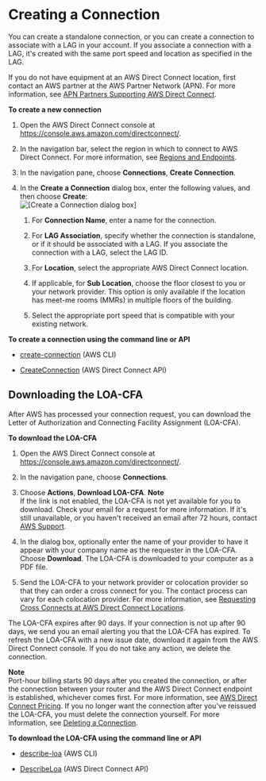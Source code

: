 # Creating a Connection<a name="create-connection"></a>

You can create a standalone connection, or you can create a connection to associate with a LAG in your account\. If you associate a connection with a LAG, it's created with the same port speed and location as specified in the LAG\.

If you do not have equipment at an AWS Direct Connect location, first contact an AWS partner at the AWS Partner Network \(APN\)\. For more information, see [APN Partners Supporting AWS Direct Connect](http://aws.amazon.com/directconnect/partners)\.

**To create a new connection**

1. Open the AWS Direct Connect console at [https://console\.aws\.amazon\.com/directconnect/](https://console.aws.amazon.com/directconnect/)\.

1. In the navigation bar, select the region in which to connect to AWS Direct Connect\. For more information, see [Regions and Endpoints](http://docs.aws.amazon.com/general/latest/gr/rande.html)\.

1. In the navigation pane, choose **Connections**, **Create Connection**\.

1. In the **Create a Connection** dialog box, enter the following values, and then choose **Create**:  
![\[Create a Connection dialog box\]](http://docs.aws.amazon.com/directconnect/latest/UserGuide/images/create_connection.png)

   1. For **Connection Name**, enter a name for the connection\.

   1. For **LAG Association**, specify whether the connection is standalone, or if it should be associated with a LAG\. If you associate the connection with a LAG, select the LAG ID\. 

   1. For **Location**, select the appropriate AWS Direct Connect location\.

   1. If applicable, for **Sub Location**, choose the floor closest to you or your network provider\. This option is only available if the location has meet\-me rooms \(MMRs\) in multiple floors of the building\.

   1. Select the appropriate port speed that is compatible with your existing network\.

**To create a connection using the command line or API**

+ [create\-connection](http://docs.aws.amazon.com/cli/latest/reference/directconnect/create-connection.html) \(AWS CLI\)

+ [CreateConnection](http://docs.aws.amazon.com/directconnect/latest/APIReference/API_CreateConnection.html) \(AWS Direct Connect API\)

## Downloading the LOA\-CFA<a name="create-connection-loa-cfa"></a>

After AWS has processed your connection request, you can download the Letter of Authorization and Connecting Facility Assignment \(LOA\-CFA\)\. 

**To download the LOA\-CFA**

1. Open the AWS Direct Connect console at [https://console\.aws\.amazon\.com/directconnect/](https://console.aws.amazon.com/directconnect/)\.

1. In the navigation pane, choose **Connections**\.

1. Choose **Actions**, **Download LOA\-CFA**\. 
**Note**  
If the link is not enabled, the LOA\-CFA is not yet available for you to download\. Check your email for a request for more information\. If it's still unavailable, or you haven't received an email after 72 hours, contact [AWS Support](https://aws.amazon.com/support/createCase)\.

1. In the dialog box, optionally enter the name of your provider to have it appear with your company name as the requester in the LOA\-CFA\. Choose **Download**\. The LOA\-CFA is downloaded to your computer as a PDF file\.

1. Send the LOA\-CFA to your network provider or colocation provider so that they can order a cross connect for you\. The contact process can vary for each colocation provider\. For more information, see [Requesting Cross Connects at AWS Direct Connect Locations](Colocation.md)\. 

The LOA\-CFA expires after 90 days\. If your connection is not up after 90 days, we send you an email alerting you that the LOA\-CFA has expired\. To refresh the LOA\-CFA with a new issue date, download it again from the AWS Direct Connect console\. If you do not take any action, we delete the connection\.

**Note**  
Port\-hour billing starts 90 days after you created the connection, or after the connection between your router and the AWS Direct Connect endpoint is established, whichever comes first\. For more information, see [AWS Direct Connect Pricing](https://aws.amazon.com/directconnect/pricing/)\. If you no longer want the connection after you've reissued the LOA\-CFA, you must delete the connection yourself\. For more information, see [Deleting a Connection](deleteconnection.md)\.

**To download the LOA\-CFA using the command line or API**

+ [describe\-loa](http://docs.aws.amazon.com/cli/latest/reference/directconnect/describe-loa.html) \(AWS CLI\)

+ [DescribeLoa](http://docs.aws.amazon.com/directconnect/latest/APIReference/API_DescribeLoa.html) \(AWS Direct Connect API\)